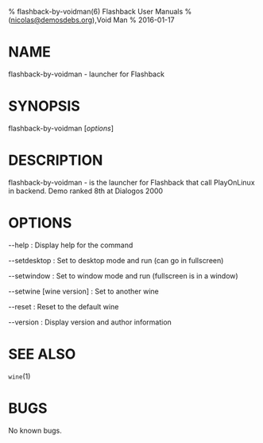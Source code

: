 % flashback-by-voidman(6) Flashback User Manuals
%  (nicolas@demosdebs.org),Void Man
% 2016-01-17

# NAME
flashback-by-voidman - launcher for Flashback

# SYNOPSIS
flashback-by-voidman [*options*]

# DESCRIPTION
flashback-by-voidman - is the launcher for Flashback that call PlayOnLinux in backend.
Demo ranked 8th at Dialogos 2000

# OPTIONS
\--help
:   Display help for the command

\--setdesktop
:   Set to desktop mode and run (can go in fullscreen)

\--setwindow
:   Set to window mode and run (fullscreen is in a window)

\--setwine [wine version]
:   Set to another wine

\--reset
:   Reset to the default wine

\--version
:   Display version and author information

# SEE ALSO
`wine`(1)

# BUGS
No known bugs.
